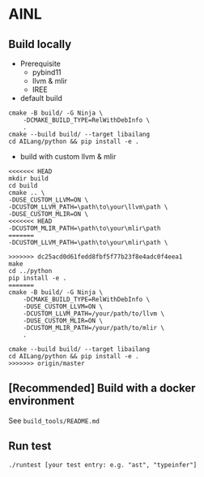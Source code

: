 # AINL 
## Build locally
+ Prerequisite
  + pybind11
  + llvm & mlir
  + IREE
+ default build
```
cmake -B build/ -G Ninja \
    -DCMAKE_BUILD_TYPE=RelWithDebInfo \
    . 
cmake --build build/ --target libailang
cd AILang/python && pip install -e .
```
+ build with custom llvm & mlir
```
<<<<<<< HEAD
mkdir build
cd build
cmake .. \
-DUSE_CUSTOM_LLVM=ON \
-DCUSTOM_LLVM_PATH=\path\to\your\llvm\path \
-DUSE_CUSTOM_MLIR=ON \
<<<<<<< HEAD
-DCUSTOM_MLIR_PATH=\path\to\your\mlir\path 
=======
-DCUSTOM_LLVM_PATH=\path\to\your\mlir\path \

>>>>>>> dc25acd0d61fedd8fbf5f77b23f8e4adc0f4eea1
make
cd ../python
pip install -e .
=======
cmake -B build/ -G Ninja \
    -DCMAKE_BUILD_TYPE=RelWithDebInfo \
    -DUSE_CUSTOM_LLVM=ON \
    -DCUSTOM_LLVM_PATH=/your/path/to/llvm \
    -DUSE_CUSTOM_MLIR=ON \
    -DCUSTOM_MLIR_PATH=/your/path/to/mlir \
    . 

cmake --build build/ --target libailang
cd AILang/python && pip install -e .
>>>>>>> origin/master
```
## \[Recommended\] Build with a docker environment
See `build_tools/README.md`

## Run test
```
./runtest [your test entry: e.g. "ast", "typeinfer"]
```



